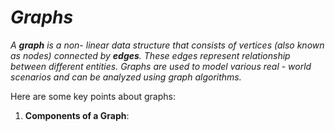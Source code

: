 # _Graphs_

_A **graph** is a non- linear data structure that consists of vertices (also known as nodes) connected by **edges**. These edges represent relationship between different entities. Graphs are used to model various real - world scenarios and can be analyzed using graph algorithms._

Here are some key points about graphs:
1. **Components of a Graph**:
